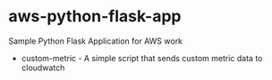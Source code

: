 # aws-python-flask-app
Sample Python Flask Application for AWS work

- custom-metric - A simple script that sends custom metric data to cloudwatch